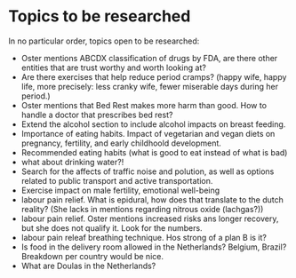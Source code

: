 # Topics to be researched

In no particular order, topics open to be researched:

* Oster mentions ABCDX classification of drugs by FDA, are there other entities that are trust worthy and worth looking at?
* Are there exercises that help reduce period cramps? (happy wife, happy life, more precisely: less cranky wife, fewer miserable days during her period.)
* Oster mentions that Bed Rest makes more harm than good. How to handle a doctor that prescribes bed rest?
* Extend the alcohol section to include alcohol impacts on breast feeding.
* Importance of eating habits. Impact of vegetarian and vegan diets on pregnancy, fertility, and early childhoold development.
* Recommended eating habits (what is good to eat instead of what is bad)
* what about drinking water?!
* Search for the affects of traffic noise and polution, as well as options related to public transport and active transportation.
* Exercise impact on male fertility, emotional well-being
* labour pain relief. What is epidural, how does that translate to the dutch reality? (She lacks in mentions regarding nitrous oxide (lachgas?))
* labour pain relief. Oster mentions increased risks ans longer recovery, but she does not qualify it. Look for the numbers.
* labour pain releaf breathing technique. Hos strong of a plan B is it?
* Is food in the delivery room allowed in the Netherlands? Belgium, Brazil? Breakdown per country would be nice.
* What are Doulas in the Netherlands? 
